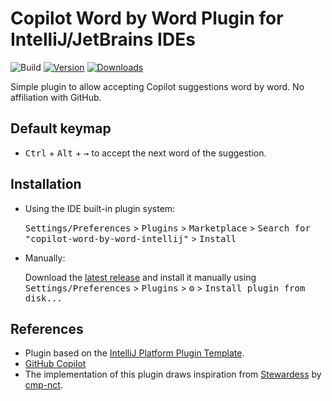 # Copilot Word by Word Plugin for IntelliJ/JetBrains IDEs

![Build](https://github.com/danmou/copilot-word-by-word-intellij/workflows/Build/badge.svg)
[![Version](https://img.shields.io/jetbrains/plugin/v/22838-copilot-word-by-word.svg)](https://plugins.jetbrains.com/plugin/22838-copilot-word-by-word)
[![Downloads](https://img.shields.io/jetbrains/plugin/d/22838-copilot-word-by-word.svg)](https://plugins.jetbrains.com/plugin/22838-copilot-word-by-word)

<!-- Plugin description -->
Simple plugin to allow accepting Copilot suggestions word by word. No affiliation with GitHub.

## Default keymap
- <kbd>Ctrl</kbd> + <kbd>Alt</kbd> + <kbd>&#8594;</kbd> to accept the next word of the suggestion.

<!-- Plugin description end -->

## Installation

- Using the IDE built-in plugin system:
  
  <kbd>Settings/Preferences</kbd> > <kbd>Plugins</kbd> > <kbd>Marketplace</kbd> > <kbd>Search for "copilot-word-by-word-intellij"</kbd> >
  <kbd>Install</kbd>
  
- Manually:

  Download the [latest release](https://github.com/danmou/copilot-word-by-word-intellij/releases/latest) and install it manually using
  <kbd>Settings/Preferences</kbd> > <kbd>Plugins</kbd> > <kbd>⚙️</kbd> > <kbd>Install plugin from disk...</kbd>


## References
- Plugin based on the [IntelliJ Platform Plugin Template](https://github.com/JetBrains/intellij-platform-plugin-template).
- [GitHub Copilot](https://copilot.github.com/)
- The implementation of this plugin draws inspiration from [Stewardess](https://github.com/cmp-nct/Stewardess)
  by [cmp-nct](https://github.com/cmp-nct).